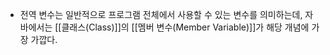 - 전역 변수는 일반적으로 프로그램 전체에서 사용할 수 있는 변수를 의미하는데, 자바에서는 [[클래스(Class)]]의 [[멤버 변수(Member Variable)]]가 해당 개념에 가장 가깝다.



